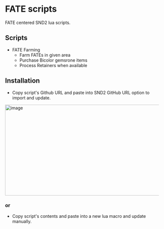 # FATE scripts

FATE centered SND2 lua scripts. 

## Scripts
- FATE Farming
  - Farm FATEs in given area
  - Purchase Bicolor gemsrone items
  - Process Retainers when available 

## Installation
- Copy script's Github URL and paste into SND2 GitHub URL option to import and update.
<img width="1186" height="297" alt="image" src="https://github.com/user-attachments/assets/e862f1f7-d8ae-4957-9e2c-d5fc471351cc" />


### or

- Copy script's contents and paste into a new lua macro and update manually. 
